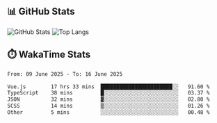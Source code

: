 ## 📊 GitHub Stats
![GitHub Stats](https://github-readme-stats.vercel.app/api?username=fe-brweb&show_icons=true&theme=shades-of-purple)
![Top Langs](https://github-readme-stats.vercel.app/api/top-langs/?username=fe-brweb&layout=compact&theme=shades-of-purple)

## ⏱️ WakaTime Stats
<!--START_SECTION:waka-->

```txt
From: 09 June 2025 - To: 16 June 2025

Vue.js        17 hrs 33 mins  ███████████████████████░░   91.60 %
TypeScript    38 mins         █░░░░░░░░░░░░░░░░░░░░░░░░   03.37 %
JSON          32 mins         ▓░░░░░░░░░░░░░░░░░░░░░░░░   02.80 %
SCSS          14 mins         ▒░░░░░░░░░░░░░░░░░░░░░░░░   01.26 %
Other         5 mins          ░░░░░░░░░░░░░░░░░░░░░░░░░   00.48 %
```

<!--END_SECTION:waka-->
